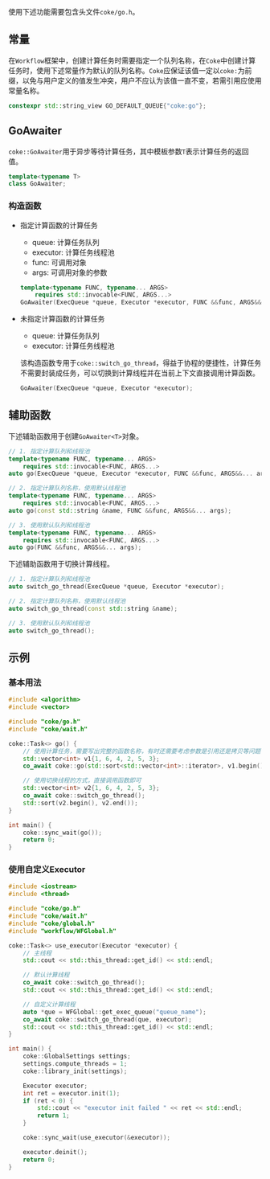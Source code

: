使用下述功能需要包含头文件`coke/go.h`。


## 常量
在`Workflow`框架中，创建计算任务时需要指定一个队列名称，在`Coke`中创建计算任务时，使用下述常量作为默认的队列名称。`Coke`应保证该值一定以`coke:`为前缀，以免与用户定义的值发生冲突，用户不应认为该值一直不变，若需引用应使用常量名称。

```cpp
constexpr std::string_view GO_DEFAULT_QUEUE{"coke:go"};
```

## GoAwaiter
`coke::GoAwaiter`用于异步等待计算任务，其中模板参数`T`表示计算任务的返回值。

```cpp
template<typename T>
class GoAwaiter;
```

### 构造函数
- 指定计算函数的计算任务
    - queue: 计算任务队列
    - executor: 计算任务线程池
    - func: 可调用对象
    - args: 可调用对象的参数

    ```cpp
    template<typename FUNC, typename... ARGS>
        requires std::invocable<FUNC, ARGS...>
    GoAwaiter(ExecQueue *queue, Executor *executor, FUNC &&func, ARGS&&... args);
    ```

- 未指定计算函数的计算任务
    - queue: 计算任务队列
    - executor: 计算任务线程池

    该构造函数专用于`coke::switch_go_thread`，得益于协程的便捷性，计算任务不需要封装成任务，可以切换到计算线程并在当前上下文直接调用计算函数。

    ```cpp
    GoAwaiter(ExecQueue *queue, Executor *executor);
    ```


## 辅助函数

下述辅助函数用于创建`GoAwaiter<T>`对象。

```cpp
// 1. 指定计算队列和线程池
template<typename FUNC, typename... ARGS>
    requires std::invocable<FUNC, ARGS...>
auto go(ExecQueue *queue, Executor *executor, FUNC &&func, ARGS&&... args);

// 2. 指定计算队列名称，使用默认线程池
template<typename FUNC, typename... ARGS>
    requires std::invocable<FUNC, ARGS...>
auto go(const std::string &name, FUNC &&func, ARGS&&... args);

// 3. 使用默认队列和线程池
template<typename FUNC, typename... ARGS>
    requires std::invocable<FUNC, ARGS...>
auto go(FUNC &&func, ARGS&&... args);
```

下述辅助函数用于切换计算线程。

```cpp
// 1. 指定计算队列和线程池
auto switch_go_thread(ExecQueue *queue, Executor *executor);

// 2. 指定计算队列名称，使用默认线程池
auto switch_go_thread(const std::string &name);

// 3. 使用默认队列和线程池
auto switch_go_thread();
```

## 示例
### 基本用法
```cpp
#include <algorithm>
#include <vector>

#include "coke/go.h"
#include "coke/wait.h"

coke::Task<> go() {
    // 使用计算任务，需要写出完整的函数名称，有时还需要考虑参数是引用还是拷贝等问题
    std::vector<int> v1{1, 6, 4, 2, 5, 3};
    co_await coke::go(std::sort<std::vector<int>::iterator>, v1.begin(), v1.end());

    // 使用切换线程的方式，直接调用函数即可
    std::vector<int> v2{1, 6, 4, 2, 5, 3};
    co_await coke::switch_go_thread();
    std::sort(v2.begin(), v2.end());
}

int main() {
    coke::sync_wait(go());
    return 0;
}
```

### 使用自定义Executor
```cpp
#include <iostream>
#include <thread>

#include "coke/go.h"
#include "coke/wait.h"
#include "coke/global.h"
#include "workflow/WFGlobal.h"

coke::Task<> use_executor(Executor *executor) {
    // 主线程
    std::cout << std::this_thread::get_id() << std::endl;

    // 默认计算线程
    co_await coke::switch_go_thread();
    std::cout << std::this_thread::get_id() << std::endl;

    // 自定义计算线程
    auto *que = WFGlobal::get_exec_queue("queue_name");
    co_await coke::switch_go_thread(que, executor);
    std::cout << std::this_thread::get_id() << std::endl;
}

int main() {
    coke::GlobalSettings settings;
    settings.compute_threads = 1;
    coke::library_init(settings);

    Executor executor;
    int ret = executor.init(1);
    if (ret < 0) {
        std::cout << "executor init failed " << ret << std::endl;
        return 1;
    }

    coke::sync_wait(use_executor(&executor));

    executor.deinit();
    return 0;
}
```
